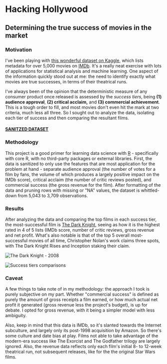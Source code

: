 # Hacking Hollywood
## Determining the true success of movies in the market
### Motivation
I've been playing with [this wonderful dataset on Kaggle](https://www.kaggle.com/deepmatrix/imdb-5000-movie-dataset), which lists metadata for over 5,000 movies on [IMDb](http://www.imdb.com). It's a really neat exercise with lots of applications for statistical analysis and machine learning. One aspect of the information quickly stood out at me: the need to identify exactly what movies are true successes, in terms of their theatrical runs.

I've always been of the opinion that the deterministic measure of any consumer product once released is assessed by the _success tiers_, being **(1) audience approval**, **(2) critical acclaim,** and **(3) commercial achievement**. This is a tough order to fill, and most movies don't even hit the mark at two criteria, much less all three. So I sought out to analyze the data, isolating each tier of success and then comparing the resultant films. 

#### **[SANITZED DATASET](https://docs.google.com/spreadsheets/d/1E8Y79RIQHxjQLNxn6U8mCZsA6zVqfoBMFzeuccLnw1U/edit?usp=sharing)**

### Methodology
This project is a good primer for learning data science with [R](https://www.r-project.org/) - specifically with core R, with no third-party packages or external libraries. First, the data is sanitized to only use the features that are most application for the problem at hand - separate audience approval (the number of votes for a film by fans, the volume of which produces a largely positive impact on the IMDb score), critical acclaim (the number of critic reviews posted), and commercial success (the gross revenue for the film). After formatting of the data and pruning rows with missing or "NA" values, the dataset is whittled-down from 5,043 to 3,709 observations.

### Results
After analyzing the data and comparing the top films in each success tier, the most-successful film is [The Dark Knight](http://www.imdb.com/title/tt0468569/), seeing as how it is the highest rated in 4 of 5 lists (IMDb score, number of critic reviews, gross revenue and net profit. What's also notable is that of the top 5 overall most-successful movies of all time, Christopher Nolan's work claims three spots, with The Dark Knight Rises and Inception staking their claim.

![The Dark Knight - 2008](http://www.dan-dare.org/FreeFun/Images/BatmanDarkKnightWallpaper1024.jpg)

![Success tiers comparisons](https://dl.dropboxusercontent.com/u/12019700/movie-successes.jpg)

### Caveat
A few things to take note of in my methodology: the approach I took is purely subjective on my part. Whether "commercial success" is defined as purely the amount of gross receipts a film earned, or how much actual net profit it generated (gross revenue less the project's budget), is up for debate. I opted for gross revenue, with it being a simpler model with less ambiguity.  

Also, keep in mind that this data is IMDb, so it's slanted towards the Internet subculture, and largely only its post-1998 acquisition by Amazon. So there's some culture and date bias at play. Films not able to take advantage of the modern-era success like The Exorcist and The Godfather trilogy are largely ignored. Also, the revenue data reflects only each film's initial 8- to 12-week theatrical run, not subsequent releases, like for the the original Star Wars films. 
